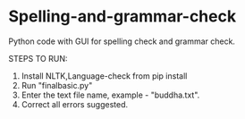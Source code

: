 # Spelling-and-grammar-check
Python code with GUI for spelling check and grammar check. 


STEPS TO RUN:

1. Install NLTK,Language-check from pip install
2. Run "finalbasic.py"
3. Enter the text file name, example - "buddha.txt".
4. Correct all errors suggested.

